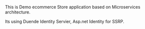This is Demo ecommerce Store application based on Microservices architecture.

Its using Duende Identity Servier, Asp.net Identity for SSRP. 
